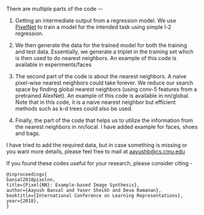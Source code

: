 There are multiple parts of the code -- 

1. Getting an intermediate output from a regression model. We use [PixelNet](https://github.com/aayushbansal/PixelNet) to train a model for the intended task using simple l-2 regression. 

2. We then generate the data for the trained model for both the training and test data. Essentially, we generate a triplet in the training set which is then used to do nearest neighbors. An example of this code is available in experiments/faces

3. The second part of the code is about the nearest neighbors. A naive pixel-wise nearest neighbors could take forever. We reduce our search space by finding global nearest neighbors (using conv-5 features from a pretrained AlexNet). An example of this code is available in nn/global. Note that in this code, it is a naive nearest neighbor but efficient methods such as k-d trees could also be used.

4. Finally, the part of the code that helps us to utilize the information from the nearest neighbors in nn/local. I have added example for faces, shoes and bags. 

I have tried to add the required data, but in case something is missing or you want more details, please feel free to mail at aayushb@cs.cmu.edu

If you found these codes useful for your research, please consider citing -

```make
@inproceedings{
bansal2018pixelnn,
title={Pixel{NN}: Example-based Image Synthesis},
author={Aayush Bansal and Yaser Sheikh and Deva Ramanan},
booktitle={International Conference on Learning Representations},
year={2018},
}
```
